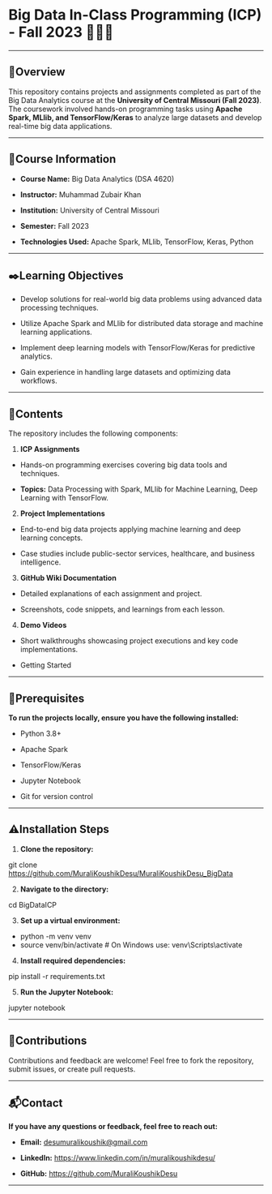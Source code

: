 # **Big Data In-Class Programming (ICP) - Fall 2023 👨🏻‍💻** 

---

## 📑Overview 

This repository contains projects and assignments completed as part of the Big Data Analytics course at the **University of Central Missouri (Fall 2023)**. The coursework involved hands-on programming tasks using **Apache Spark, MLlib, and TensorFlow/Keras** to analyze large datasets and develop real-time big data applications.

---

## 🏫Course Information

- **Course Name:** Big Data Analytics (DSA 4620)

- **Instructor:** Muhammad Zubair Khan

- **Institution:** University of Central Missouri

- **Semester:** Fall 2023

- **Technologies Used:** Apache Spark, MLlib, TensorFlow, Keras, Python

---

## ✒️Learning Objectives

- Develop solutions for real-world big data problems using advanced data processing techniques.

- Utilize Apache Spark and MLlib for distributed data storage and machine learning applications.

- Implement deep learning models with TensorFlow/Keras for predictive analytics.

- Gain experience in handling large datasets and optimizing data workflows.

---

## 🔖Contents

The repository includes the following components:

 1. **ICP Assignments**

- Hands-on programming exercises covering big data tools and techniques.

- **Topics:** Data Processing with Spark, MLlib for Machine Learning, Deep Learning with TensorFlow.

 2. **Project Implementations**

- End-to-end big data projects applying machine learning and deep learning concepts.

- Case studies include public-sector services, healthcare, and business intelligence.

 3. **GitHub Wiki Documentation**

- Detailed explanations of each assignment and project.

- Screenshots, code snippets, and learnings from each lesson.

 4. **Demo Videos**

- Short walkthroughs showcasing project executions and key code implementations.

- Getting Started

---

## 🎒Prerequisites

**To run the projects locally, ensure you have the following installed:**

- Python 3.8+

- Apache Spark

- TensorFlow/Keras

- Jupyter Notebook

- Git for version control

---

## ⚠️Installation Steps

 1. **Clone the repository:**

git clone https://github.com/MuraliKoushikDesu/MuraliKoushikDesu_BigData

 2. **Navigate to the directory:**

cd BigDataICP

 3. **Set up a virtual environment:**

- python -m venv venv
- source venv/bin/activate  # On Windows use: venv\Scripts\activate

 4. **Install required dependencies:**

pip install -r requirements.txt

 5. **Run the Jupyter Notebook:**

jupyter notebook

---

## 🤝Contributions

Contributions and feedback are welcome! Feel free to fork the repository, submit issues, or create pull requests.

---

## 📬Contact 
**If you have any questions or feedback, feel free to reach out:**

- **Email:** desumuralikoushik@gmail.com

- **LinkedIn:** https://www.linkedin.com/in/muralikoushikdesu/

- **GitHub:** https://github.com/MuraliKoushikDesu

---
